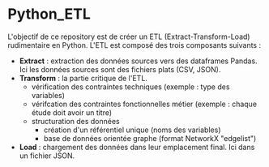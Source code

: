 # Python_ETL

L'objectif de ce repository est de créer un ETL (Extract-Transform-Load) rudimentaire en Python.
L'ETL est composé des trois composants suivants : 
* **Extract** : extraction des données sources vers des dataframes Pandas. Ici les données sources sont des fichiers plats (CSV, JSON).
* **Transform** : la partie critique de l'ETL.
    * vérification des contraintes techniques (exemple : type des variables)
    * vérifcation des contraintes fonctionnelles métier (exemple : chaque étude doit avoir un titre)
    * structuration des données 
        * création d'un référentiel unique (noms des variables)
        * base de données orientée graphe (format NetworkX "edgelist") 
* **Load** : chargement des données dans leur emplacement final. Ici dans un fichier JSON.
